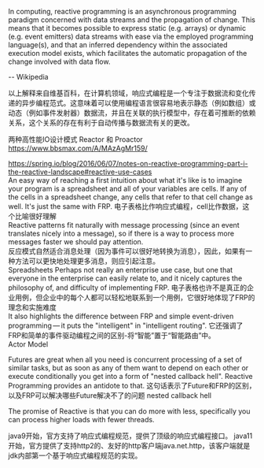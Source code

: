 In computing, reactive programming is an asynchronous programming paradigm concerned with data streams and the propagation of change. This means that it becomes possible to express static (e.g. arrays) or dynamic (e.g. event emitters) data streams with ease via the employed programming language(s), and that an inferred dependency within the associated execution model exists, which facilitates the automatic propagation of the change involved with data flow.

-- Wikipedia

以上解释来自维基百科，在计算机领域，响应式编程是一个专注于数据流和变化传递的异步编程范式。这意味着可以使用编程语言很容易地表示静态（例如数组）或动态（例如事件发射器）数据流，并且在关联的执行模型中，存在着可推断的依赖关系，这个关系的存在有利于自动传播与数据流有关的更改。

两种高性能IO设计模式 Reactor 和 Proactor
https://www.bbsmax.com/A/MAzAgMr159/

https://spring.io/blog/2016/06/07/notes-on-reactive-programming-part-i-the-reactive-landscape#reactive-use-cases  
An easy way of reaching a first intuition about what it's like is to imagine your program is a spreadsheet and all of your variables are cells. If any of the cells in a spreadsheet change, any cells that refer to that cell change as well. It's just the same with FRP.
电子表格比作响应式编程，cell比作数据，这个比喻很好理解  
Reactive patterns fit naturally with message processing (since an event translates nicely into a message), so if there is a way to process more messages faster we should pay attention.  
反应模式自然适合消息处理（因为事件可以很好地转换为消息），因此，如果有一种方法可以更快地处理更多消息，则应引起注意。  
Spreadsheets Perhaps not really an enterprise use case, but one that everyone in the enterprise can easily relate to, and it nicely captures the philosophy of, and difficulty of implementing FRP.
电子表格也许不是真正的企业用例，但企业中的每个人都可以轻松地联系到一个用例，它很好地体现了FRP的理念和实施难度  
It also highlights the difference between FRP and simple event-driven programming — it puts the "intelligent" in "intelligent routing".
它还强调了FRP和简单的事件驱动编程之间的区别-将“智能”置于“智能路由”中。  
Actor Model

Futures are great when all you need is concurrent processing of a set of similar tasks, but as soon as any of them want to depend on each other or execute conditionally you get into a form of "nested callback hell". Reactive Programming provides an antidote to that.
这句话表示了Future和FRP的区别，以及FRP可以解决哪些Future解决不了的问题 nested callback hell

The promise of Reactive is that you can do more with less, specifically you can process higher loads with fewer threads. 

java9开始，官方支持了响应式编程规范，提供了顶级的响应式编程接口。
java11开始，官方提供了支持http2的、友好的http客户端java.net.http，该客户端就是jdk内部第一个基于响应式编程规范的实现。